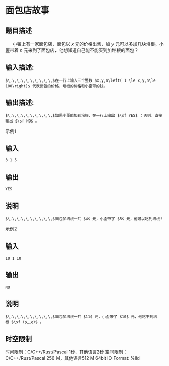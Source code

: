 # 面包店故事

## 题目描述

$\,\,\,\,\,\,\,\,\,\,$小镇上有一家面包店，面包以 $x$ 元的价格出售，加 $y$ 元可以多加几块培根。小歪带着 $n$ 元来到了面包店，他想知道自己能不能买到加培根的面包？

## 输入描述:
    
    
    $\,\,\,\,\,\,\,\,\,\,$在一行上输入三个整数 $x,y,n\left( 1 \le x,y,n\le 100\right)$ 代表面包的价格、培根的价格和小歪带的钱。

## 输出描述:
    
    
    $\,\,\,\,\,\,\,\,\,\,$如果小歪能加到培根，在一行上输出 $\sf YES$ ；否则，直接输出 $\sf NO$ 。

示例1 

## 输入
    
    
    3 1 5

## 输出
    
    
    YES

## 说明
    
    
    $\,\,\,\,\,\,\,\,\,\,$面包加培根一共 $4$ 元，小歪带了 $5$ 元，他可以吃到培根！

示例2 

## 输入
    
    
    10 1 10

## 输出
    
    
    NO

## 说明
    
    
    $\,\,\,\,\,\,\,\,\,\,$面包加培根一共 $11$ 元，小歪带了 $10$ 元，他吃不到培根 $\sf (⋟﹏⋞)$ 。


## 时空限制

时间限制：C/C++/Rust/Pascal 1秒，其他语言2秒
空间限制：C/C++/Rust/Pascal 256 M，其他语言512 M
64bit IO Format: %lld